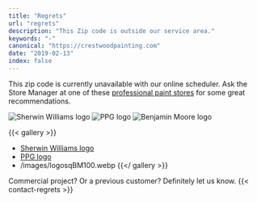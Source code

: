 ```yaml
--- 
title: "Regrets"
url: "regrets"
description: "This Zip code is outside our service area."
keywords: "-"
canonical: "https://crestwoodpainting.com"
date: "2019-02-13"
index: false
--- 
```


This zip code is currently unavailable with our online scheduler. Ask the Store Manager at one of these [professional paint stores](https://www.google.com/search?q=paint+stores+kansas+city) for some great recommendations.

![Sherwin Williams logo](/images/logosq-SW100.webp) ![PPG logo](/images/Logo-sq-PPG100.webp) ![Benjamin Moore logo](/images/logosqBM100.webp)

{{< gallery >}}
- [Sherwin Williams logo](/images/logosq-SW100.webp)
- [PPG logo](/images/Logo-sq-PPG100.webp)
- /images/logosqBM100.webp
{{</ gallery >}}

Commercial project? Or a previous customer?
Definitely let us know.
{{< contact-regrets >}}
